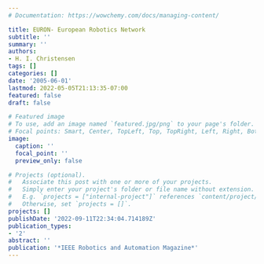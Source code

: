```yaml
---
# Documentation: https://wowchemy.com/docs/managing-content/

title: EURON- European Robotics Network
subtitle: ''
summary: ''
authors:
- H. I. Christensen
tags: []
categories: []
date: '2005-06-01'
lastmod: 2022-05-05T21:13:35-07:00
featured: false
draft: false

# Featured image
# To use, add an image named `featured.jpg/png` to your page's folder.
# Focal points: Smart, Center, TopLeft, Top, TopRight, Left, Right, BottomLeft, Bottom, BottomRight.
image:
  caption: ''
  focal_point: ''
  preview_only: false

# Projects (optional).
#   Associate this post with one or more of your projects.
#   Simply enter your project's folder or file name without extension.
#   E.g. `projects = ["internal-project"]` references `content/project/deep-learning/index.md`.
#   Otherwise, set `projects = []`.
projects: []
publishDate: '2022-09-11T22:34:04.714189Z'
publication_types:
- '2'
abstract: ''
publication: '*IEEE Robotics and Automation Magazine*'
---
```

